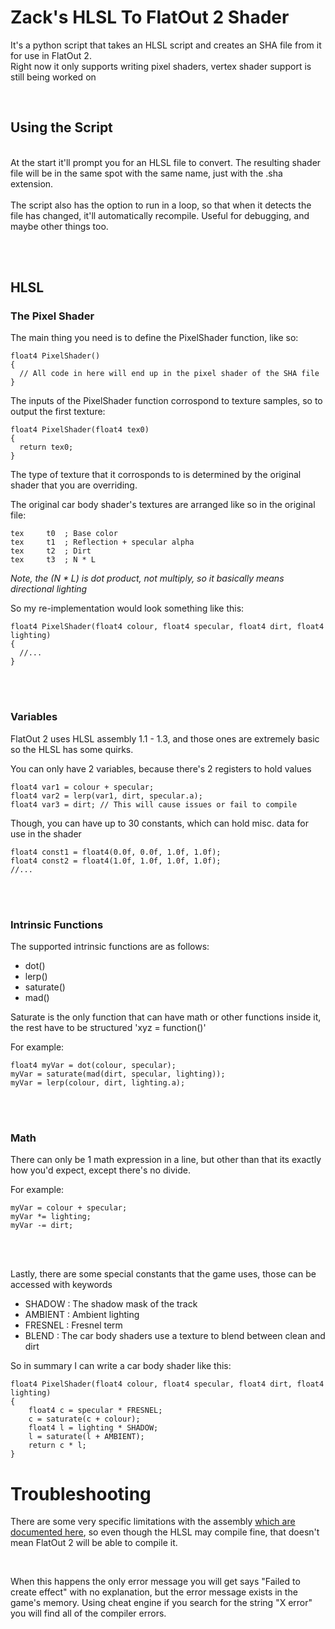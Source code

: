 # Zack's HLSL To FlatOut 2 Shader
It's a python script that takes an HLSL script and creates an SHA file from it for use in FlatOut 2.
<br>
Right now it only supports writing pixel shaders, vertex shader support is still being worked on

<br>

## Using the Script
<br>
At the start it'll prompt you for an HLSL file to convert. The resulting shader file will be in the same spot with the same name, just with the .sha extension.
<br>
<br>
The script also has the option to run in a loop, so that when it detects the file has changed, it'll automatically recompile. Useful for debugging, and maybe other things too.

<br><br>

## HLSL

### The Pixel Shader
The main thing you need is to define the PixelShader function, like so:
```hlsl
float4 PixelShader()
{
  // All code in here will end up in the pixel shader of the SHA file
}
```

The inputs of the PixelShader function corrospond to texture samples, so to output the first texture:
```hlsl
float4 PixelShader(float4 tex0)
{
  return tex0;
}
```

The type of texture that it corrosponds to is determined by the original shader that you are overriding.

The original car body shader's textures are arranged like so in the original file:
```
tex		t0	; Base color
tex		t1	; Reflection + specular alpha
tex		t2	; Dirt
tex		t3	; N * L
```
*Note, the (N * L) is dot product, not multiply, so it basically means directional lighting*

So my re-implementation would look something like this:

```hlsl
float4 PixelShader(float4 colour, float4 specular, float4 dirt, float4 lighting)
{
  //...
}
```

<br>
<br>

### Variables

FlatOut 2 uses HLSL assembly 1.1 - 1.3, and those ones are extremely basic so the HLSL has some quirks.

You can only have 2 variables, because there's 2 registers to hold values
```hlsl
float4 var1 = colour + specular;
float4 var2 = lerp(var1, dirt, specular.a);
float4 var3 = dirt; // This will cause issues or fail to compile
```

Though, you can have up to 30 constants, which can hold misc. data for use in the shader
```hlsl
float4 const1 = float4(0.0f, 0.0f, 1.0f, 1.0f);
float4 const2 = float4(1.0f, 1.0f, 1.0f, 1.0f);
//...
```

<br>
<br>

### Intrinsic Functions

The supported intrinsic functions are as follows:
- dot()
- lerp()
- saturate()
- mad()

Saturate is the only function that can have math or other functions inside it, the rest have to be structured 'xyz = function()'

For example:
```hlsl
float4 myVar = dot(colour, specular);
myVar = saturate(mad(dirt, specular, lighting));
myVar = lerp(colour, dirt, lighting.a);
```

<br><br>

### Math

There can only be 1 math expression in a line, but other than that its exactly how you'd expect, except there's no divide.

For example:
```hlsl
myVar = colour + specular;
myVar *= lighting;
myVar -= dirt;
```

<br><br>

Lastly, there are some special constants that the game uses, those can be accessed with keywords
- SHADOW : The shadow mask of the track
- AMBIENT : Ambient lighting
- FRESNEL : Fresnel term
- BLEND : The car body shaders use a texture to blend between clean and dirt

So in summary I can write a car body shader like this:
```hlsl
float4 PixelShader(float4 colour, float4 specular, float4 dirt, float4 lighting)
{
    float4 c = specular * FRESNEL;
    c = saturate(c + colour);
    float4 l = lighting * SHADOW;
    l = saturate(l + AMBIENT);
    return c * l;
}
```

# Troubleshooting
There are some very specific limitations with the assembly [which are documented here](https://learn.microsoft.com/en-us/windows/win32/direct3dhlsl/dx9-graphics-reference-asm-ps-1-x), so even though the HLSL may compile fine, that doesn't mean FlatOut 2 will be able to compile it.

<br>

When this happens the only error message you will get says "Failed to create effect" with no explanation, but the error message exists in the game's memory. Using cheat engine if you search for the string "X error" you will find all of the compiler errors.

